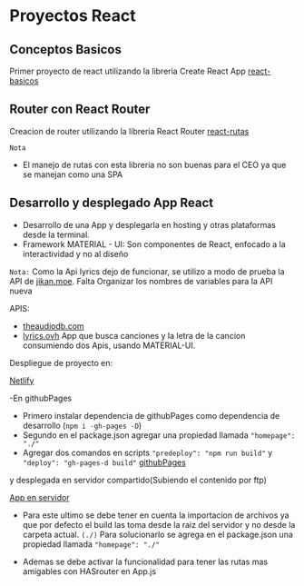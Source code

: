 # Proyectos React

## Conceptos Basicos

Primer proyecto de react utilizando la libreria Create React App [react-basicos](react-basicos)

## Router con React Router

Creacion de router utilizando la libreria React Router [react-rutas](react-rutas)

`Nota`

- El manejo de rutas con esta libreria no son buenas para el CEO ya que se manejan como una SPA

## Desarrollo y desplegado App React

- Desarrollo de una App y desplegarla en hosting y otras plataformas desde la terminal.
- Framework MATERIAL - UI: Son componentes de React, enfocado a la interactividad y no al diseño

`Nota:` Como la Api lyrics dejo de funcionar, se utilizo a modo de prueba la API de [jikan.moe](https://jikan.docs.apiary.io/#).
Falta Organizar los nombres de variables para la API nueva

APIS:

- [theaudiodb.com](https://theaudiodb.com/api_guide.php)
- [lyrics.ovh](https://lyrics.ovh/)
  App que busca canciones y la letra de la cancion consumiendo dos Apis, usando MATERIAL-UI.

Despliegue de proyecto en:

[Netlify](https://vigorous-benz-d1e187.netlify.app/)

-En githubPages

- Primero instalar dependencia de githubPages como dependencia de desarrollo (`npm i -gh-pages -D`)
- Segundo en el package.json agregar una propiedad llamada `"homepage": "./"`
- Agregar dos comandos en scripts `"predeploy": "npm run build"` y `"deploy": "gh-pages-d build"`
  [githubPages](https://klich1984.github.io/React/)

y desplegada en servidor compartido(Subiendo el contenido por ftp)

[App en servidor](https://carlosum369.com/build/#/)

- Para este ultimo se debe tener en cuenta la importacion de archivos ya que por defecto el build las toma desde la raiz del servidor y no desde la carpeta actual. `(./)`
  Para solucionarlo se agrega en el package.json una propiedad llamada `"homepage": "./"`

- Ademas se debe activar la funcionalidad para tener las rutas mas amigables con HASrouter en App.js

